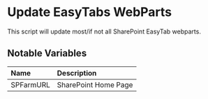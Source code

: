 # Update EasyTabs WebParts

This script will update most/if not all SharePoint EasyTab webparts. 


## Notable Variables

|Name|Description|
|:---|:---------------------|
|SPFarmURL|SharePoint Home Page|


